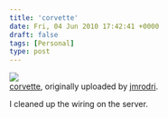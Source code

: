 ```yaml
---
title: 'corvette'
date: Fri, 04 Jun 2010 17:42:41 +0000
draft: false
tags: [Personal]
type: post
---
```


[![](http://farm5.static.flickr.com/4056/4669740724_e0167f00bd.jpg)](http://www.flickr.com/photos/jmrodri/4669740724/ "photo sharing")  
[corvette](http://www.flickr.com/photos/jmrodri/4669740724/), originally uploaded by [jmrodri](http://www.flickr.com/people/jmrodri/).

I cleaned up the wiring on the server.